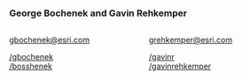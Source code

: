 <h3>George Bochenek and Gavin Rehkemper</h3>
<div style="width:50%; float: left;">
    <p>
        <a href="mailto:gbochenek@esri.com">gbochenek@esri.com</a>
    </p>
    <p>
        <a href="https://github.com/gbochenek"><i class="fab fa-github" title="GitHub"></i>/gbochenek</a><br />
        <a href="https://twitter.com/bosshenek"><i class="fab fa-twitter" title="Twitter"></i>/bosshenek</a>
    </p>
</div>
<div style="width:50%; float: left;">
    <p>
        <a href="mailto:grehkemper@esri.com">grehkemper@esri.com</a>
    </p>
    <p>
        <a href="https://github.com/gavinr"><i class="fab fa-github" title="GitHub"></i>/gavinr</a><br />
        <a href="https://twitter.com/gavinrehkemper"><i class="fab fa-twitter" title="Twitter"></i>/gavinrehkemper</a>
    </p>
</div>

